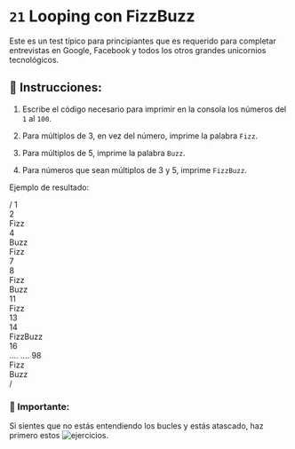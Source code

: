 # `21` Looping con FizzBuzz

Este es un test típico para principiantes que es requerido para completar entrevistas en Google, Facebook y todos los otros grandes unicornios tecnológicos.

## :pencil: Instrucciones:

1. Escribe el código necesario para imprimir en la consola los números del `1` al `100`.

2.  Para múltiplos de 3, en vez del número, imprime la palabra `Fizz`.

3. Para múltiplos de 5, imprime la palabra `Buzz`. 

4.  Para números que sean múltiplos de 3 y 5, imprime `FizzBuzz`.

Ejemplo de resultado:

/
1  
2  
Fizz  
4  
Buzz  
Fizz  
7  
8  
Fizz  
Buzz  
11  
Fizz  
13  
14  
FizzBuzz  
16  
....
....
98  
Fizz  
Buzz  
/

### :mag_right: Importante:

Si sientes que no estás entendiendo los bucles y estás atascado, haz primero estos ![ejercicios](https://gitpod.io/#https://github.com/4GeeksAcademy/javascript-arrays-exercises-tutorial).